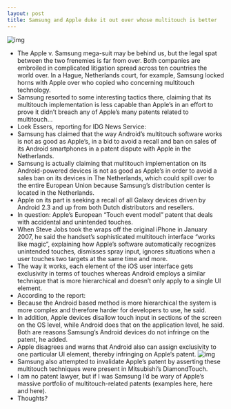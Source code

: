 ```yaml
---
layout: post
title: Samsung and Apple duke it out over whose multitouch is better
---
```

![img](http://media.idownloadblog.com/wp-content/uploads/2011/12/multitouch.jpg)
* The Apple v. Samsung mega-suit may be behind us, but the legal spat between the two frenemies is far from over. Both companies are embroiled in complicated litigation spread across ten countries the world over. In a Hague, Netherlands court, for example, Samsung locked horns with Apple over who copied who concerning multitouch technology.
* Samsung resorted to some interesting tactics there, claiming that its multitouch implementation is less capable than Apple’s in an effort to prove it didn’t breach any of Apple’s many patents related to multitouch…
* Loek Essers, reporting for IDG News Service:
* Samsung has claimed that the way Android’s multitouch software works is not as good as Apple’s, in a bid to avoid a recall and ban on sales of its Android smartphones in a patent dispute with Apple in the Netherlands.
* Samsung is actually claiming that multitouch implementation on its Android-powered devices is not as good as Apple’s in order to avoid a sales ban on its devices in The Netherlands, which could spill over to the entire European Union because Samsung’s distribution center is located in the Netherlands.
* Apple on its part is seeking a recall of all Galaxy devices driven by Android 2.3 and up from both Dutch distributors and resellers.
* In question: Apple’s European “Touch event model” patent that deals with accidental and unintended touches.
* When Steve Jobs took the wraps off the original iPhone in January 2007, he said the handset’s sophisticated multitouch interface “works like magic”, explaining how Apple’s software automatically recognizes unintended touches, dismisses spray input, ignores situations when a user touches two targets at the same time and more.
* The way it works, each element of the iOS user interface gets exclusivity in terms of touches whereas Android employs a similar technique that is more hierarchical and doesn’t only apply to a single UI element.
* According to the report:
* Because the Android based method is more hierarchical the system is more complex and therefore harder for developers to use, he said.
* In addition, Apple devices disallow touch input in sections of the screen on the OS level, while Android does that on the application level, he said. Both are reasons Samsung’s Android devices do not infringe on the patent, he added.
* Apple disagrees and warns that Android also can assign exclusivity to one particular UI element, thereby infringing on Apple’s patent.
![img](http://media.idownloadblog.com/wp-content/uploads/2012/08/January-2007-iPhone-introduction-multitouch-slide.jpg)
* Samsung also attempted to invalidate Apple’s patent by asserting these multitouch techniques were present in Mitsubishi’s DiamondTouch.
* I am no patent lawyer, but if I was Samsung I’d be wary of Apple’s massive portfolio of multitouch-related patents (examples here, here and here).
* Thoughts?


